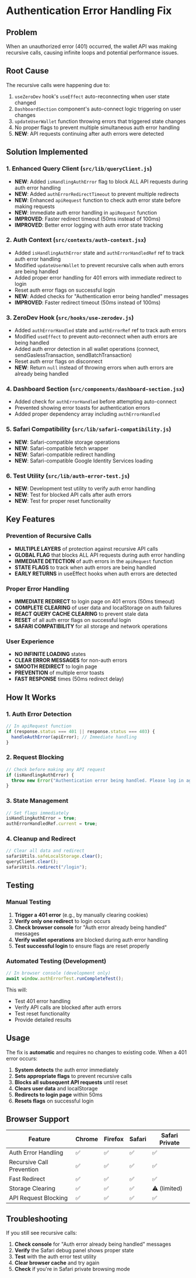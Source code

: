 # Authentication Error Handling Fix

## Problem
When an unauthorized error (401) occurred, the wallet API was making recursive calls, causing infinite loops and potential performance issues.

## Root Cause
The recursive calls were happening due to:
1. `useZeroDev` hook's `useEffect` auto-reconnecting when user state changed
2. `DashboardSection` component's auto-connect logic triggering on user changes
3. `updateUserWallet` function throwing errors that triggered state changes
4. No proper flags to prevent multiple simultaneous auth error handling
5. **NEW**: API requests continuing after auth errors were detected

## Solution Implemented

### 1. **Enhanced Query Client (`src/lib/queryClient.js`)**
- **NEW**: Added `isHandlingAuthError` flag to block ALL API requests during auth error handling
- **NEW**: Added `authErrorRedirectTimeout` to prevent multiple redirects
- **NEW**: Enhanced `apiRequest` function to check auth error state before making requests
- **NEW**: Immediate auth error handling in `apiRequest` function
- **IMPROVED**: Faster redirect timeout (50ms instead of 100ms)
- **IMPROVED**: Better error logging with auth error state tracking

### 2. **Auth Context (`src/contexts/auth-context.jsx`)**
- Added `isHandlingAuthError` state and `authErrorHandledRef` ref to track auth error handling
- Modified `updateUserWallet` to prevent recursive calls when auth errors are being handled
- Added proper error handling for 401 errors with immediate redirect to login
- Reset auth error flags on successful login
- **NEW**: Added checks for "Authentication error being handled" messages
- **IMPROVED**: Faster redirect timeout (50ms instead of 100ms)

### 3. **ZeroDev Hook (`src/hooks/use-zerodev.js`)**
- Added `authErrorHandled` state and `authErrorRef` ref to track auth errors
- Modified `useEffect` to prevent auto-reconnect when auth errors are being handled
- Added auth error detection in all wallet operations (connect, sendGaslessTransaction, sendBatchTransaction)
- Reset auth error flags on disconnect
- **NEW**: Return `null` instead of throwing errors when auth errors are already being handled

### 4. **Dashboard Section (`src/components/dashboard-section.jsx`)**
- Added check for `authErrorHandled` before attempting auto-connect
- Prevented showing error toasts for authentication errors
- Added proper dependency array including `authErrorHandled`

### 5. **Safari Compatibility (`src/lib/safari-compatibility.js`)**
- **NEW**: Safari-compatible storage operations
- **NEW**: Safari-compatible fetch wrapper
- **NEW**: Safari-compatible redirect handling
- **NEW**: Safari-compatible Google Identity Services loading

### 6. **Test Utility (`src/lib/auth-error-test.js`)**
- **NEW**: Development test utility to verify auth error handling
- **NEW**: Test for blocked API calls after auth errors
- **NEW**: Test for proper reset functionality

## Key Features

### Prevention of Recursive Calls
- **MULTIPLE LAYERS** of protection against recursive API calls
- **GLOBAL FLAG** that blocks ALL API requests during auth error handling
- **IMMEDIATE DETECTION** of auth errors in the `apiRequest` function
- **STATE FLAGS** to track when auth errors are being handled
- **EARLY RETURNS** in useEffect hooks when auth errors are detected

### Proper Error Handling
- **IMMEDIATE REDIRECT** to login page on 401 errors (50ms timeout)
- **COMPLETE CLEARING** of user data and localStorage on auth failures
- **REACT QUERY CACHE CLEARING** to prevent stale data
- **RESET** of all auth error flags on successful login
- **SAFARI COMPATIBILITY** for all storage and network operations

### User Experience
- **NO INFINITE LOADING** states
- **CLEAR ERROR MESSAGES** for non-auth errors
- **SMOOTH REDIRECT** to login page
- **PREVENTION** of multiple error toasts
- **FAST RESPONSE** times (50ms redirect delay)

## How It Works

### 1. **Auth Error Detection**
```javascript
// In apiRequest function
if (response.status === 401 || response.status === 403) {
  handleAuthError(apiError); // Immediate handling
}
```

### 2. **Request Blocking**
```javascript
// Check before making any API request
if (isHandlingAuthError) {
  throw new Error("Authentication error being handled. Please log in again.");
}
```

### 3. **State Management**
```javascript
// Set flags immediately
isHandlingAuthError = true;
authErrorHandledRef.current = true;
```

### 4. **Cleanup and Redirect**
```javascript
// Clear all data and redirect
safariUtils.safeLocalStorage.clear();
queryClient.clear();
safariUtils.redirect("/login");
```

## Testing

### Manual Testing
1. **Trigger a 401 error** (e.g., by manually clearing cookies)
2. **Verify only one redirect** to login occurs
3. **Check browser console** for "Auth error already being handled" messages
4. **Verify wallet operations** are blocked during auth error handling
5. **Test successful login** to ensure flags are reset properly

### Automated Testing (Development)
```javascript
// In browser console (development only)
await window.authErrorTest.runCompleteTest();
```

This will:
- Test 401 error handling
- Verify API calls are blocked after auth errors
- Test reset functionality
- Provide detailed results

## Usage

The fix is **automatic** and requires no changes to existing code. When a 401 error occurs:

1. **System detects** the auth error immediately
2. **Sets appropriate flags** to prevent recursive calls
3. **Blocks all subsequent API requests** until reset
4. **Clears user data** and localStorage
5. **Redirects to login page** within 50ms
6. **Resets flags** on successful login

## Browser Support

| Feature | Chrome | Firefox | Safari | Safari Private |
|---------|--------|---------|--------|----------------|
| Auth Error Handling | ✅ | ✅ | ✅ | ✅ |
| Recursive Call Prevention | ✅ | ✅ | ✅ | ✅ |
| Fast Redirect | ✅ | ✅ | ✅ | ✅ |
| Storage Clearing | ✅ | ✅ | ✅ | ⚠️ (limited) |
| API Request Blocking | ✅ | ✅ | ✅ | ✅ |

## Troubleshooting

If you still see recursive calls:
1. **Check console** for "Auth error already being handled" messages
2. **Verify** the Safari debug panel shows proper state
3. **Test** with the auth error test utility
4. **Clear browser cache** and try again
5. **Check** if you're in Safari private browsing mode 